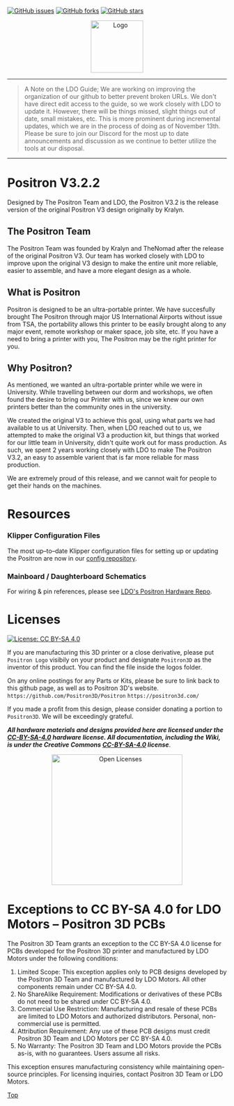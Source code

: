 [![GitHub issues](https://img.shields.io/github/issues/Positron3D/Positron?style=plastic)](https://github.com/Positron3D/Positron/issues) [![GitHub forks](https://img.shields.io/github/forks/Positron3D/Positron?style=plastic)](https://github.com/Positron3D/Positron/network) [![GitHub stars](https://img.shields.io/github/stars/Positron3D/Positron?style=plastic)](https://github.com/Positron3D/Positron/stargazers)

<p align="center">
   <img width="120px" height="120x" title="Logo" src="./Media%20and%20logos/Logos/Positron%20V3%20logo%20light.png">
</p>

---
> A Note on the LDO Guide;
> We are working on improving the organization of our github to better prevent broken URLs. We don't have direct edit access to the guide, so we work closely with LDO to update it. However, there will be things missed, slight things out of date, small mistakes, etc. This is more prominent during incremental updates, which we are in the process of doing as of November 13th. Please be sure to join our Discord for the most up to date announcements and discussion as we continue to better utilize the tools at our disposal.
---
# Positron V3.2.2
Designed by The Positron Team and LDO, the Positron V3.2 is the release version of the original Positron V3 design originally by Kralyn.

## The Positron Team
The Positron Team was founded by Kralyn and TheNomad after the release of the original Positron V3. Our team has worked closely with LDO to improve upon the original V3 design to make the entire unit more reliable, easier to assemble, and have a more elegant design as a whole.

## What is Positron
Positron is designed to be an ultra-portable printer. We have succesfully brought The Positron through major US International Airports without issue from TSA, the portability allows this printer to be easily brought along to any major event, remote workshop or maker space, job site, etc. If you have a need to bring a printer with you, The Positron may be the right printer for you.

## Why Positron?
As mentioned, we wanted an ultra-portable printer while we were in University. While travelling between our dorm and workshops, we often found the desire to bring our Printer with us, since we knew our own printers better than the community ones in the university.

We created the original V3 to achieve this goal, using what parts we had available to us at University. Then, when LDO reached out to us, we attempted to make the original V3 a production kit, but things that worked for our little team in University, didn't quite work out for mass production. As such, we spent 2 years working closely with LDO to make The Positron V3.2, an easy to assemble varient that is far more reliable for mass production.

We are extremely proud of this release, and we cannot wait for people to get their hands on the machines.

# Resources

### Klipper Configuration Files
The most up–to–date Klipper configuration files for setting up or updating the Positron are now in our [config repository](https://github.com/Positron3D/PositronConfig).
<!--#TODO: Remove "now" a few weeks after merge-->

### Mainboard / Daughterboard Schematics
For wiring & pin references, please see [LDO's Positron Hardware Repo](https://github.com/MotorDynamicsLab/PositronHardware/tree/master/PositronV3.2).

# Licenses
[![License: CC BY-SA 4.0](https://img.shields.io/badge/License-CC_BY--SA_4.0-lightgrey.svg)](https://creativecommons.org/licenses/by-sa/4.0/)

If you are manufacturing this 3D printer or a close derivative, please put `Positron Logo` visibily on your product and designate `Positron3D` as the inventor of this product. You can find the file inside the logos folder.

On any online postings for any Parts or Kits, please be sure to link back to this github page, as well as to Positron 3D's website.
`https://github.com/Positron3D/Positron`
`https://positron3d.com/`

If you made a profit from this design, please consider donating a portion to `Positron3D`. We will be exceedingly grateful.

***All hardware materials and designs provided here are licensed under the [CC-BY-SA-4.0](https://creativecommons.org/licenses/by-sa/4.0/) hardware license.
All documentation, including the Wiki, is under the Creative Commons [CC-BY-SA-4.0](https://creativecommons.org/licenses/by-sa/4.0/) license***.

<div align="center">
<img src="./Media%20and%20logos/licenses/licenses.svg" width="300" alt="Open Licenses" />
</div>

# Exceptions to CC BY-SA 4.0 for LDO Motors – Positron 3D PCBs

The Positron 3D Team grants an exception to the CC BY-SA 4.0 license for PCBs developed for the Positron 3D printer and manufactured by LDO Motors under the following conditions:
1. Limited Scope: This exception applies only to PCB designs developed by the Positron 3D Team and manufactured by LDO Motors. All other components remain under CC BY-SA 4.0.
2. No ShareAlike Requirement: Modifications or derivatives of these PCBs do not need to be shared under CC BY-SA 4.0.
3. Commercial Use Restriction: Manufacturing and resale of these PCBs are limited to LDO Motors and authorized distributors. Personal, non-commercial use is permitted.
4. Attribution Requirement: Any use of these PCB designs must credit Positron 3D Team and LDO Motors per CC BY-SA 4.0.
5. No Warranty: The Positron 3D Team and LDO Motors provide the PCBs as-is, with no guarantees. Users assume all risks.

This exception ensures manufacturing consistency while maintaining open-source principles. For licensing inquiries, contact Positron 3D Team or LDO Motors.

[Top](#positronv3)
